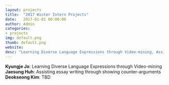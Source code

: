 ```yaml
---
layout: projects
title:  "2017 Winter Intern Projects"
date:   2017-01-01 00:00:00
author: Admin
categories:
- projects
img: default.png
thumb: default.png
website: 
desc: "Learning Diverse Language Expressions through Video-mining, Assisting essay writing through showing counter-arguments"
---
```


**Kyungje Jo**:
Learning Diverse Language Expressions through Video-mining <br>
**Jaesung Huh**:
Assisting essay writing through showing counter-arguments <br>
**Deokseong Kim**:
TBD